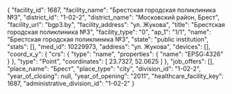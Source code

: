{
    "facility_id": 1687,
    "facility_name": "Брестская городская поликлиника №3",
    "district_id": "1-02-2",
    "district_name": "Московский район, Брест",
    "facility_url": "bgp3.by",
    "facility_address": "ул. Жукова",
    "title": "Брестская городская поликлиника №3",
    "facility_type": "0",
    "ap_1": "1\/1",
    "name": "Брестская городская поликлиника №3",
    "state": "public institution",
    "stats": [],
    "med_id": 10229973,
    "address": "ул. Жукова",
    "devices": [],
    "coord_x_y": {
        "crs": {
            "type": "name",
            "properties": {
                "name": "EPSG:4326"
            }
        },
        "type": "Point",
        "coordinates": [
            23.7327,
            52.0625
        ]
    },
    "job_offers": [],
    "place_name": "Брест",
    "place_type": "city",
    "division_id": "1-02-2",
    "year_of_closing": null,
    "year_of_opening": "2011",
    "healthcare_facility_key": 1687,
    "administrative_division_id": "1-02-2"
}